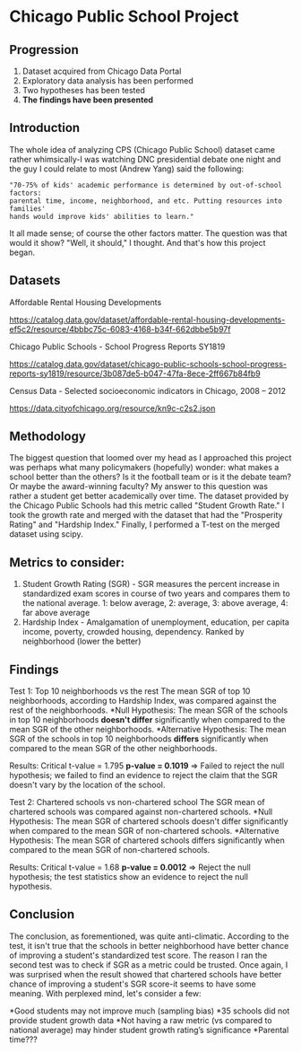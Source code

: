 # Chicago Public School Project

## Progression
  1. Dataset acquired from Chicago Data Portal
  2. Exploratory data analysis has been performed
  3. Two hypotheses has been tested
  4. **The findings have been presented**
  
  
## Introduction
The whole idea of analyzing CPS (Chicago Public School) dataset came rather whimsically-I was watching DNC presidential debate one night and the guy I could relate to most (Andrew Yang) said the following:
    
    "70-75% of kids' academic performance is determined by out-of-school factors: 
    parental time, income, neighborhood, and etc. Putting resources into families' 
    hands would improve kids' abilities to learn."
    
It all made sense; of course the other factors matter. The question was that would it show? "Well, it should," I thought. And that's how this project began.

## Datasets
Affordable Rental Housing Developments

https://catalog.data.gov/dataset/affordable-rental-housing-developments-ef5c2/resource/4bbbc75c-6083-4168-b34f-662dbbe5b97f

Chicago Public Schools - School Progress Reports SY1819

https://catalog.data.gov/dataset/chicago-public-schools-school-progress-reports-sy1819/resource/3b087de5-b047-47fa-8ece-2ff667b84fb9

Census Data - Selected socioeconomic indicators in Chicago, 2008 – 2012

https://data.cityofchicago.org/resource/kn9c-c2s2.json

## Methodology
The biggest question that loomed over my head as I approached this project was perhaps what many policymakers (hopefully) wonder: what makes a school better than the others? Is it the football team or is it the debate team? Or maybe the award-winning faculty? My answer to this question was rather a student get better academically over time. The dataset provided by the Chicago Public Schools had this metric called "Student Growth Rate." I took the growth rate and merged with the dataset that had the "Prosperity Rating" and "Hardship Index." Finally, I performed a T-test on the merged dataset using scipy.

## Metrics to consider:
  1. Student Growth Rating (SGR)
    - SGR measures the percent increase in standardized exam scores in course of two years and compares them to the national average. 1: below average, 2: average, 3: above average, 4: far above average
  2. Hardship Index
    - Amalgamation of unemployment, education, per capita income, poverty, crowded housing, dependency. Ranked by neighborhood (lower the better)
  
## Findings
Test 1: Top 10 neighborhoods vs the rest
The mean SGR of top 10 neighborhoods, according to Hardship Index, was compared against the rest of the neighborhoods. 
*Null Hypothesis: The mean SGR of the schools in top 10 neighborhoods **doesn't differ** significantly when compared to the mean SGR of the other neighborhoods.
*Alternative Hypothesis: The mean SGR of the schools in top 10 neighborhoods **differs** significantly when compared to the mean SGR of the other neighborhoods.

Results:
Critical t-value = 1.795
**p-value = 0.1019**
=> Failed to reject the null hypothesis; we failed to find an evidence to reject the claim that the SGR doesn't vary by the location of the school.

Test 2: Chartered schools vs non-chartered school
The SGR mean of chartered schools was compared against non-chartered schools.
*Null Hypothesis: The mean SGR of chartered schools doesn't differ significantly when compared to the mean SGR of non-chartered schools.
*Alternative Hypothesis: The mean SGR of chartered schools differs significantly when compared to the mean SGR of non-chartered schools.

Results:
Critical t-value = 1.68
**p-value = 0.0012**
=> Reject the null hypothesis; the test statistics show an evidence to reject the null hypothesis.

## Conclusion
The conclusion, as forementioned, was quite anti-climatic. According to the test, it isn't true that the schools in better neighborhood have better chance of improving a student's standardized test score. The reason I ran the second test was to check if SGR as a metric could be trusted. Once again, I was surprised when the result showed that chartered schools have better chance of improving a student's SGR score-it seems to have some meaning. With perplexed mind, let's consider a few:

*Good students may not improve much (sampling bias)
*35 schools did not provide student growth data
*Not having a raw metric (vs compared to national average) may hinder student growth rating’s significance
*Parental time???

